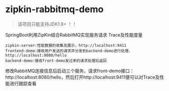 # zipkin-rabbitmq-demo

> 该项目只能支持JDK1.8+ ！！

SpringBoot利用ZipKin结合RabbitMQ实现服务请求 Trace及性能度量

```
zipkin-server:性能数据的收集及展示，http://localhost:9411
frontend-demo:接收用户发送的请求并分发到backend-demo进行处理， http://localhost:8080/hello
backend-demo:接收front-demo发过来的请求处理后返回
```

修改RabbitMQ连接信息后启动三个服务，请求front-demo接口：http://localhost:8080/hello，然后打开http://localhost:9411便可以对Trace及性能进行跟踪查看
